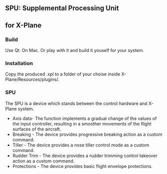 ## SPU: Supplemental Processing Unit
## for X-Plane


### Build
Use Qt. On Mac. Or play with it and build it youself for your system.

### Installation
Copy the produced .xpl to a folder of your choise inside X-Plane/Resources/plugins/.

### SPU
The SPU is a device which stands between the control hardware and X-Plane system.
* Axis data- The function implements a gradual change of the values of the input controller, resulting in a smoother movements of the flight surfaces of the aircraft.
* Breaking - The device provides progressive breaking action as a custom command.
* Tiller - The device provides a nose tiller control mode as a custom command.
* Rudder Trim - The device provides a rudder trimming control takeover action as a custom command. 
* Protections - The device provides basic flight envelope protections.
